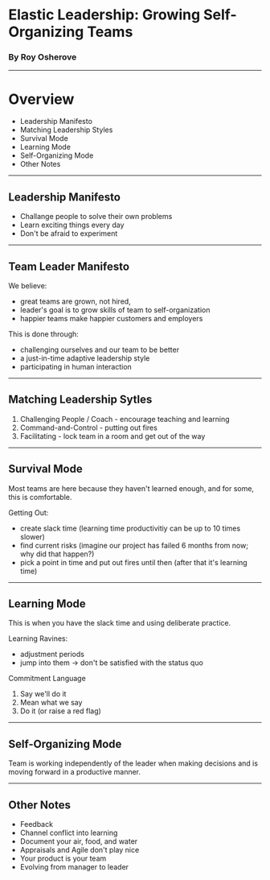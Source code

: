 Elastic Leadership: Growing Self-Organizing Teams
===
### By Roy Osherove
---

# Overview 

- Leadership Manifesto
- Matching Leadership Styles
- Survival Mode
- Learning Mode
- Self-Organizing Mode
- Other Notes 

---
## Leadership Manifesto
 - Challange people to solve their own problems
 - Learn exciting things every day
 - Don't be afraid to experiment

---

## Team Leader Manifesto

We believe:
 - great teams are grown, not hired,
 - leader's goal is to grow skills of team to self-organization
 - happier teams make happier customers and employers

This is done through:
 - challenging ourselves and our team to be better
 - a just-in-time adaptive leadership style
 - participating in human interaction

---

## Matching Leadership Sytles
1. Challenging People / Coach - encourage teaching and learning
2. Command-and-Control - putting out fires
3. Facilitating - lock team in a room and get out of the way

--- 

## Survival Mode
Most teams are here because they haven't learned enough, and for some, this is comfortable.

Getting Out:
 - create slack time (learning time productivitiy can be up to 10 times slower)
 - find current risks (imagine our project has failed 6 months from now; why did that happen?)
 - pick a point in time and put out fires until then (after that it's learning time)

---

## Learning Mode

This is when you have the slack time and using deliberate practice.

Learning Ravines:
 - adjustment periods 
 - jump into them -> don't be satisfied with the status quo

Commitment Language
 1. Say we'll do it
 2. Mean what we say
 3. Do it (or raise a red flag)


---

## Self-Organizing Mode

Team is working independently of the leader when making decisions and is moving forward in a productive manner.

---

## Other Notes

 - Feedback
 - Channel conflict into learning
 - Document your air, food, and water
 - Appraisals and Agile don't play nice
 - Your product is your team
 - Evolving from manager to leader







